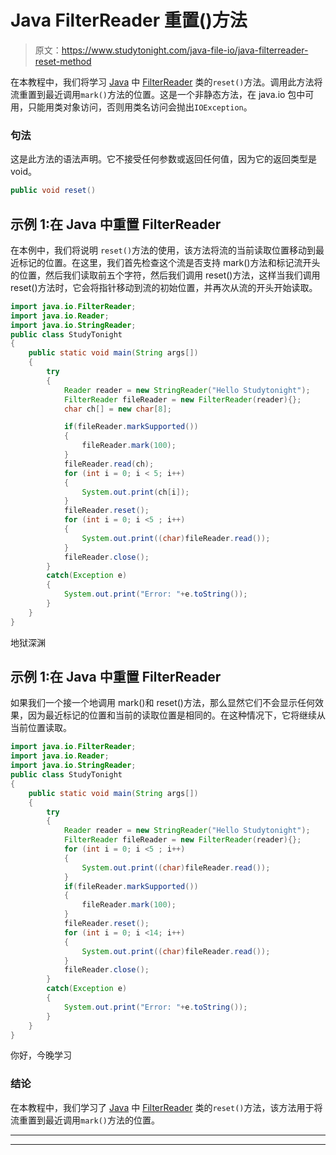 # Java FilterReader 重置()方法

> 原文：<https://www.studytonight.com/java-file-io/java-filterreader-reset-method>

在本教程中，我们将学习 [Java](https://www.studytonight.com/java/) 中 [FilterReader](https://www.studytonight.com/java-file-io/java-filterreader) 类的`reset()`方法。调用此方法将流重置到最近调用`mark()`方法的位置。这是一个非静态方法，在 java.io 包中可用，只能用类对象访问，否则用类名访问会抛出`IOException`。

### 句法

这是此方法的语法声明。它不接受任何参数或返回任何值，因为它的返回类型是 void。

```java
public void reset()
```

## 示例 1:在 Java 中重置 FilterReader

在本例中，我们将说明 `reset()`方法的使用，该方法将流的当前读取位置移动到最近标记的位置。在这里，我们首先检查这个流是否支持 mark()方法和标记流开头的位置，然后我们读取前五个字符，然后我们调用 reset()方法，这样当我们调用 reset()方法时，它会将指针移动到流的初始位置，并再次从流的开头开始读取。

```java
import java.io.FilterReader;
import java.io.Reader;
import java.io.StringReader;
public class StudyTonight 
{
	public static void main(String args[])
	{
		try
		{
			Reader reader = new StringReader("Hello Studytonight"); 
			FilterReader fileReader = new FilterReader(reader){}; 
			char ch[] = new char[8]; 

			if(fileReader.markSupported()) 
			{ 
				fileReader.mark(100); 
			} 
			fileReader.read(ch); 
			for (int i = 0; i < 5; i++)  
			{ 
				System.out.print(ch[i]); 
			} 
			fileReader.reset(); 
			for (int i = 0; i <5 ; i++) 
			{ 
				System.out.print((char)fileReader.read()); 
			} 
			fileReader.close(); 
		}
		catch(Exception e)
		{
			System.out.print("Error: "+e.toString());
		}
	} 
}
```

地狱深渊

## 示例 1:在 Java 中重置 FilterReader

如果我们一个接一个地调用 mark()和 reset()方法，那么显然它们不会显示任何效果，因为最近标记的位置和当前的读取位置是相同的。在这种情况下，它将继续从当前位置读取。

```java
import java.io.FilterReader;
import java.io.Reader;
import java.io.StringReader;
public class StudyTonight 
{
	public static void main(String args[])
	{
		try
		{
			Reader reader = new StringReader("Hello Studytonight"); 
			FilterReader fileReader = new FilterReader(reader){};
			for (int i = 0; i <5 ; i++) 
			{ 
				System.out.print((char)fileReader.read()); 
			} 
			if(fileReader.markSupported()) 
			{ 
				fileReader.mark(100); 
			} 
			fileReader.reset(); 
			for (int i = 0; i <14; i++) 
			{ 
				System.out.print((char)fileReader.read()); 
			} 
			fileReader.close(); 
		}
		catch(Exception e)
		{
			System.out.print("Error: "+e.toString());
		}
	} 
}
```

你好，今晚学习

### 结论

在本教程中，我们学习了 [Java](https://www.studytonight.com/java/) 中 [FilterReader](https://www.studytonight.com/java-file-io/java-filterreader) 类的`reset()`方法，该方法用于将流重置到最近调用`mark()`方法的位置。

* * *

* * *